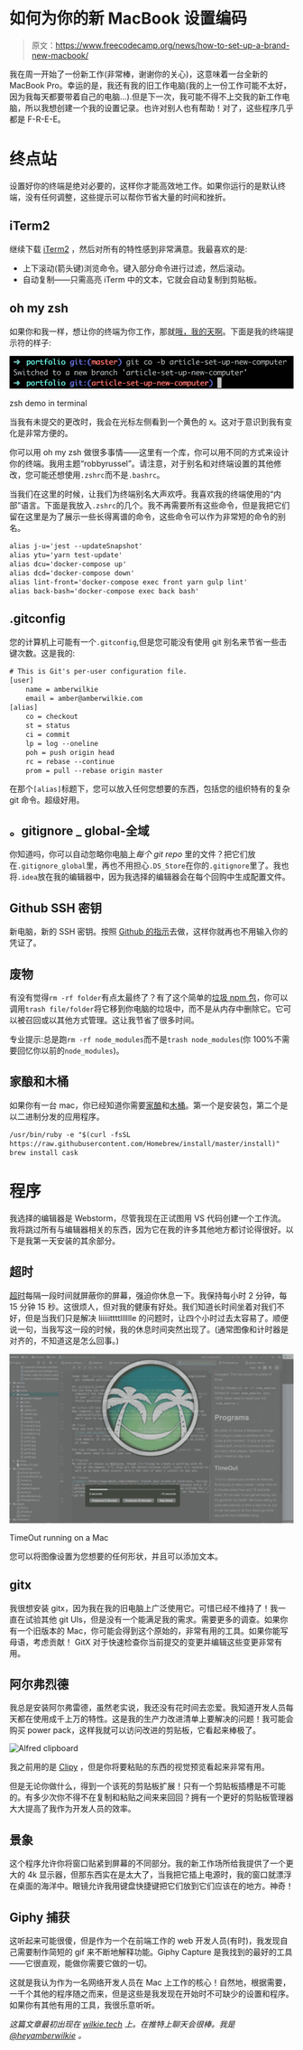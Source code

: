 # 如何为你的新 MacBook 设置编码

> 原文：<https://www.freecodecamp.org/news/how-to-set-up-a-brand-new-macbook/>

我在周一开始了一份新工作(非常棒，谢谢你的关心)，这意味着一台全新的 MacBook Pro。幸运的是，我还有我的旧工作电脑(我的上一份工作可能不太好，因为我每天都要带着自己的电脑...).但是下一次，我可能不得不上交我的新工作电脑，所以我想创建一个我的设置记录。也许对别人也有帮助！对了，这些程序几乎都是 F-R-E-E。

# 终点站

设置好你的终端是绝对必要的，这样你才能高效地工作。如果你运行的是默认终端，没有任何调整，这些提示可以帮你节省大量的时间和挫折。

## iTerm2

继续下载 [iTerm2](https://iterm2.com/) ，然后对所有的特性感到非常满意。我最喜欢的是:

*   上下滚动(箭头键)浏览命令。键入部分命令进行过滤，然后滚动。
*   自动复制——只需高亮 iTerm 中的文本，它就会自动复制到剪贴板。

## oh my zsh

如果你和我一样，想让你的终端为你工作，那就[哦，我的天啊](https://github.com/robbyrussell/oh-my-zsh)。下面是我的终端提示符的样子:

![oh-my-zsh config demo](img/413d064859745cad36d1bd50a412e573.png)

zsh demo in terminal

当我有未提交的更改时，我会在光标左侧看到一个黄色的 x。这对于意识到我有变化是非常方便的。

你可以用 oh my zsh 做很多事情——这里有一个库，你可以用不同的方式来设计你的终端。我用主题“robbyrussel”。请注意，对于别名和对终端设置的其他修改，您可能还想使用`.zshrc`而不是`.bashrc`。

当我们在这里的时候，让我们为终端别名大声欢呼。我喜欢我的终端使用的“内部”语言。下面是我放入`.zshrc`的几个。我不再需要所有这些命令，但是我把它们留在这里是为了展示一些长得离谱的命令，这些命令可以作为非常短的命令的别名。

```
alias j-u='jest --updateSnapshot'
alias ytu='yarn test-update'
alias dcu='docker-compose up'
alias dcd='docker-compose down'
alias lint-front='docker-compose exec front yarn gulp lint'
alias back-bash='docker-compose exec back bash' 
```

## .gitconfig

您的计算机上可能有一个`.gitconfig`,但是您可能没有使用 git 别名来节省一些击键次数。这是我的:

```
# This is Git's per-user configuration file.
[user]
    name = amberwilkie
    email = amber@amberwilkie.com
[alias]
    co = checkout
    st = status
    ci = commit
    lp = log --oneline
    poh = push origin head
    rc = rebase --continue
    prom = pull --rebase origin master 
```

在那个`[alias]`标题下，您可以放入任何您想要的东西，包括您的组织特有的复杂 git 命令。超级好用。

## 。gitignore _ global-全域

你知道吗，你可以自动忽略你电脑上*每个 git repo* 里的文件？把它们放在`.gitignore_global`里，再也不用担心`.DS_Store`在你的`.gitignore`里了。我也将`.idea`放在我的编辑器中，因为我选择的编辑器会在每个回购中生成配置文件。

## Github SSH 密钥

新电脑，新的 SSH 密钥。按照 [Github 的指示](https://help.github.com/en/articles/generating-a-new-ssh-key-and-adding-it-to-the-ssh-agent)去做，这样你就再也不用输入你的凭证了。

## 废物

有没有觉得`rm -rf folder`有点太最终了？有了这个简单的[垃圾 npm 包](https://github.com/sindresorhus/trash)，你可以调用`trash file/folder`将它移到你电脑的垃圾中，而不是从内存中删除它。它可以被召回或以其他方式管理。这让我节省了很多时间。

专业提示:总是跑`rm -rf node_modules`而不是`trash node_modules`(你 100%不需要回忆你以前的`node_modules`)。

## 家酿和木桶

如果你有一台 mac，你已经知道你需要[家酿](/usr/bin/ruby-e " $(curl-fsSL[https://raw . githubusercontent . com/home brew/install/master/install](https://raw.githubusercontent.com/Homebrew/install/master/install))"
)和[木桶](https://github.com/Homebrew/homebrew-cask)。第一个是安装包，第二个是以二进制分发的应用程序。

```
/usr/bin/ruby -e "$(curl -fsSL https://raw.githubusercontent.com/Homebrew/install/master/install)"
brew install cask 
```

# 程序

我选择的编辑器是 Webstorm，尽管我现在正试图用 VS 代码创建一个工作流。我将跳过所有与编辑器相关的东西，因为它在我的许多其他地方都讨论得很好。以下是我第一天安装的其余部分。

## 超时

[超时](https://www.dejal.com/timeout/)每隔一段时间就屏蔽你的屏幕，强迫你休息一下。我保持每小时 2 分钟，每 15 分钟 15 秒。这很烦人，但对我的健康有好处。我们知道长时间坐着对我们不好，但是当我们只是解决 liiiiittttlllllle 的问题时，让四个小时过去太容易了。顺便说一句，当我写这一段的时候，我的休息时间突然出现了。(通常图像和计时器是对齐的，不知道这是怎么回事。)

![timeout break generator demo](img/aab86f5e1b2213c928f53cf7ac104f34.png)

TimeOut running on a Mac

您可以将图像设置为您想要的任何形状，并且可以添加文本。

## gitx

我很想安装 gitx，因为我在我的旧电脑上广泛使用它。可惜已经不维持了！我一直在试验其他 git UIs，但是没有一个能满足我的需求。需要更多的调查。如果你有一个旧版本的 Mac，你可能会得到这个原始的，非常有用的工具。如果你能写母语，考虑贡献！
GitX 对于快速检查你当前提交的变更并编辑这些变更非常有用。

## 阿尔弗烈德

我总是安装阿尔弗雷德，虽然老实说，我还没有花时间去恋爱。我知道开发人员每天都在使用成千上万的特性。这是我的生产力改进清单上要解决的问题！我可能会购买 power pack，这样我就可以访问改进的剪贴板，它看起来棒极了。

![Alfred clipboard](img/34a4be4bd2e2b01764bd1ffb6abc5fd0.png)

我之前用的是 [Clipy](https://github.com/Clipy/Clipy) ，但是你将要粘贴的东西的视觉预览看起来非常有用。

但是无论你做什么，得到一个该死的剪贴板扩展！只有一个剪贴板插槽是不可能的。有多少次你不得不在复制和粘贴之间来来回回？拥有一个更好的剪贴板管理器大大提高了我作为开发人员的效率。

## 景象

这个程序允许你将窗口贴紧到屏幕的不同部分。我的新工作场所给我提供了一个更大的 4k 显示器，但那东西实在是太大了，当我把它插上电源时，我的窗口就漂浮在桌面的海洋中。眼镜允许我用键盘快捷键把它们放到它们应该在的地方。神奇！

## Giphy 捕获

这听起来可能很傻，但是作为一个在前端工作的 web 开发人员(有时)，我发现自己需要制作简短的 gif 来不断地解释功能。Giphy Capture 是我找到的最好的工具——它很直观，能做你需要它做的一切。

这就是我认为作为一名网络开发人员在 Mac 上工作的核心！自然地，根据需要，一千个其他的程序随之而来，但是这些是我发现在开始时不可缺少的设置和程序。如果你有其他有用的工具，我很乐意听听。

*这篇文章最初出现在 [wilkie.tech](https://wilkie.tech/tech/set-up-a-new-computer/) 上。在推特上聊天会很棒。我是 [@heyamberwilkie](https://twitter.com/heyamberwilkie) 。*